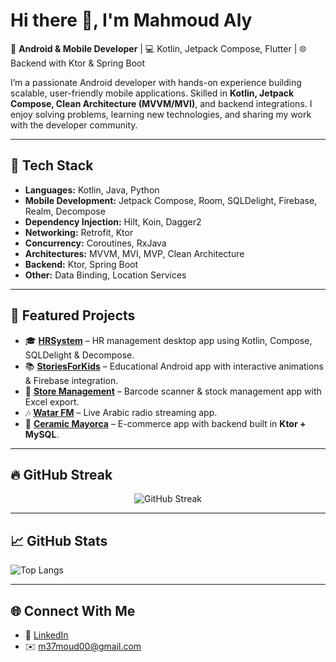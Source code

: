 # Hi there 👋, I'm Mahmoud Aly

🚀 **Android & Mobile Developer** | 💻 Kotlin, Jetpack Compose, Flutter | 🌐 Backend with Ktor & Spring Boot

I’m a passionate Android developer with hands-on experience building scalable, user-friendly mobile applications. Skilled in **Kotlin, Jetpack Compose, Clean Architecture (MVVM/MVI)**, and backend integrations. I enjoy solving problems, learning new technologies, and sharing my work with the developer community.

---

## 🔧 Tech Stack

* **Languages:** Kotlin, Java, Python
* **Mobile Development:** Jetpack Compose, Room, SQLDelight, Firebase, Realm, Decompose
* **Dependency Injection:** Hilt, Koin, Dagger2
* **Networking:** Retrofit, Ktor
* **Concurrency:** Coroutines, RxJava
* **Architectures:** MVVM, MVI, MVP, Clean Architecture
* **Backend:** Ktor, Spring Boot
* **Other:** Data Binding, Location Services

---

## 📌 Featured Projects

* 🎓 **[HRSystem](https://github.com/m37moud/HRSystem)** – HR management desktop app using Kotlin, Compose, SQLDelight & Decompose.
* 📚 **[StoriesForKids](https://github.com/m37moud/StoriesForKids)** – Educational Android app with interactive animations & Firebase integration.
* 🏪 **[Store Management](https://play.google.com/store/apps/details?id=com.m37moud.storemanagement)** – Barcode scanner & stock management app with Excel export.
* 🎶 **[Watar FM](https://play.google.com/store/apps/details?id=ac.radios.watarfm)** – Live Arabic radio streaming app.
* 🛒 **[Ceramic Mayorca](https://play.google.com/store/apps/details?id=net.mayorcaceramic.ceramicmayorca)** – E-commerce app with backend built in **Ktor + MySQL**.

---


## 🔥 GitHub Streak

<p align="center">
  <img src="https://streak-stats.demolab.com?user=m37moud&theme=radical" alt="GitHub Streak" />
</p>

---

## 📈 GitHub Stats

![Top Langs](https://github-readme-stats.vercel.app/api/top-langs/?username=m37moud\&layout=compact\&theme=tokyonight)

---

## 🌐 Connect With Me

* 💼 [LinkedIn](https://www.linkedin.com/in/mahmoud-aly-29847a198/)
* ✉️ [m37moud00@gmail.com](mailto:m37moud00@gmail.com)

